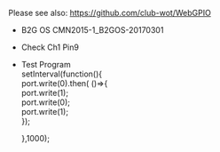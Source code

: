 Please see also: https://github.com/club-wot/WebGPIO

- B2G OS
CMN2015-1_B2GOS-20170301

- Check Ch1 Pin9

- Test Program  
	setInterval(function(){  
		port.write(0).then( ()=>{  
		port.write(1);  
		port.write(0);  
		port.write(1);  
	});  
  
	},1000);  

